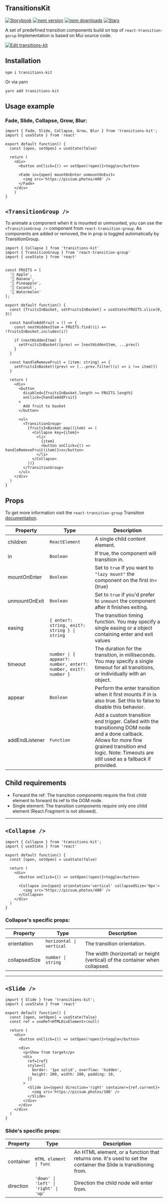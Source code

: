 ## TransitionsKit

[![Storybook](https://img.shields.io/badge/-Storybook-FF4785?style=for-the-badge&logo=storybook&logoColor=white)](https://denchiklut.github.io/transitions-kit)
[![npm version](https://img.shields.io/npm/v/transitions-kit.svg?style=for-the-badge)](https://www.npmjs.com/package/transitions-kit)
[![npm downloads](https://img.shields.io/npm/dm/transitions-kit.svg?style=for-the-badge)](https://www.npmjs.com/package/transitions-kit)
[![Stars](https://img.shields.io/github/stars/denchiklut/transitions-kit?style=for-the-badge)](https://github.com/denchiklut/transitions-kit)

A set of predefined transition components build on top of `react-transition-gorup`
Implementation is based on Mui source code.

[![Edit transitions-kit](https://codesandbox.io/static/img/play-codesandbox.svg)](https://codesandbox.io/p/sandbox/transitions-kit-fr6dgx)

## Installation
 ```
 npm i transitions-kit
 ```
Or via yarn
```
yarn add transitions-kit
```

## Usage example

### Fade, Slide, Collapse, Grow, Blur:

```tsx
import { Fade, Slide, Collapse, Grow, Blur } from 'transitions-kit';
import { useState } from 'react'

export default function() {
  const [open, setOpen] = useState(false)
    
  return (
    <div>
      <button onClick={() => setOpen(!open)}>toggle</button>
      
      <Fade in={open} mountOnEnter unmountOnExit>
        <img src='https://picsum.photos/400' />
      </Fade>
    </div>
    )
}
```

## `<TransitionGroup />`
To animate a component when it is mounted or unmounted, you can use the `<TransitionGroup />` component from `react-transition-group`. As components are added or removed, the in prop is toggled automatically by TransitionGroup.

```tsx
import { Collapse } from 'transitions-kit'
import { TransitionGroup } from 'react-transition-group'
import { useState } from 'react'


const FRUITS = [
  '🍏 Apple',
  '🍌 Banana',
  '🍍 Pineapple',
  '🥥 Coconut',
  '🍉 Watermelon'
];

export default function() {
  const [fruitsInBasket, setFruitsInBasket] = useState(FRUITS.slice(0, 3))

  const handleAddFruit = () => {
    const nextHiddenItem = FRUITS.find((i) => !fruitsInBasket.includes(i))
    
    if (nextHiddenItem) {
      setFruitsInBasket((prev) => [nextHiddenItem, ...prev])
    }
  }

  const handleRemoveFruit = (item: string) => {
    setFruitsInBasket((prev) => [...prev.filter((i) => i !== item)])
  }
  
  return (
    <div>
      <button
        disabled={fruitsInBasket.length >= FRUITS.length}
        onClick={handleAddFruit}
      >
        Add fruit to basket
      </button>
    
      <ul>
        <TransitionGroup>
          {fruitsInBasket.map((item) => (
            <Collapse key={item}>
              <li>
                {item}
                <button onClick={() => handleRemoveFruit(item)}>x</button>
              </li>
            </Collapse>
          ))}
        </TransitionGroup>
      </ul>
    </div>
  )
}
```

## Props
To get more information visit the `react-transition-group` Transition [documentation](https://reactcommunity.org/react-transition-group/transition).

| Property       | Type                                                           | Description                                                                                                                                                                                                  |
|----------------|----------------------------------------------------------------|--------------------------------------------------------------------------------------------------------------------------------------------------------------------------------------------------------------|
| children       | `ReactElement`                                                 | A single child content element.                                                                                                                                                                              |
| in             | `Boolean`                                                      | If true, the component will transition in.                                                                                                                                                                   |
| mountOnEnter   | `Boolean`                                                      | Set to `true` If you want to `"lazy mount"` the component on the first in={true}                                                                                                                             |
| unmountOnExit  | `Boolean`                                                      | Set to `true` if you'd prefer to `unmount` the component after it finishes exiting.                                                                                                                          |
| easing         | `{ enter?: string, exit?: string } \| string`                  | The transition timing function. You may specify a single easing or a object containing enter and exit values                                                                                                 |
| timeout        | `number \| { appear?: number, enter?: number, exit?: number }` | The duration for the transition, in milliseconds. You may specify a single timeout for all transitions, or individually with an object.                                                                      |
| appear         | `Boolean`                                                      | Perform the enter transition when it first mounts if in is also true. Set this to false to disable this behavior.                                                                                            |
| addEndListener | `Function`                                                     | Add a custom transition end trigger. Called with the transitioning DOM node and a done callback. Allows for more fine grained transition end logic. Note: Timeouts are still used as a fallback if provided. |                                                                |                                                                                                                                         |

## Child requirements
- Forward the ref: The transition components require the first child element to forward its ref to the DOM node.
- Single element: The transition components require only one child element (React.Fragment is not allowed).

---

## `<Collapse />`
```tsx
import { Collapse } from 'transitions-kit';
import { useState } from 'react'

export default function() {
  const [open, setOpen] = useState(false)

  return (
    <div>
      <button onClick={() => setOpen(!open)}>toggle</button>

      <Collapse in={open} orientation='vertical' collapsedSize='0px'>
        <img src='https://picsum.photos/400' />
      </Collapse>
    </div>
  )
}
```

### Collapse's specific props:
| Property      | Type                     | Description                                                                  |
|---------------|--------------------------|------------------------------------------------------------------------------|
| orientation   | `horizontal \| vertical` | The transition orientation.                                                  |
| collapsedSize | `number \| string`       | The width (horizontal) or height (vertical) of the container when collapsed. |

---

## `<Slide />`

```tsx
import { Slide } from 'transitions-kit';
import { useState } from 'react'

export default function() {
  const [open, setOpen] = useState(false)
  const ref = useRef<HTMLDivElement>(null)
  
  return (
    <div>
      <button onClick={() => setOpen(!open)}>toggle</button>
    
      <div>
        <p>Show from target</p>
        <div
          ref={ref}
          style={{
            border: '1px solid', overflow: 'hidden',
            height: 200, width: 200, padding: 10,
          }}
        >
          <Slide in={open} direction='right' container={ref.current}>
            <img src='https://picsum.photos/180' />
          </Slide>
        </div>
      </div>
    </div>
  )
}
```

### Slide's specific props:
| Property  | Type                                  | Description                                                                                                      |
|-----------|---------------------------------------|------------------------------------------------------------------------------------------------------------------|
| container | `HTML element \| func`                | An HTML element, or a function that returns one. It's used to set the container the Slide is transitioning from. |
| direction | `'down' \| 'left' \| 'right' \| 'up'` | Direction the child node will enter from.                                                                        |



